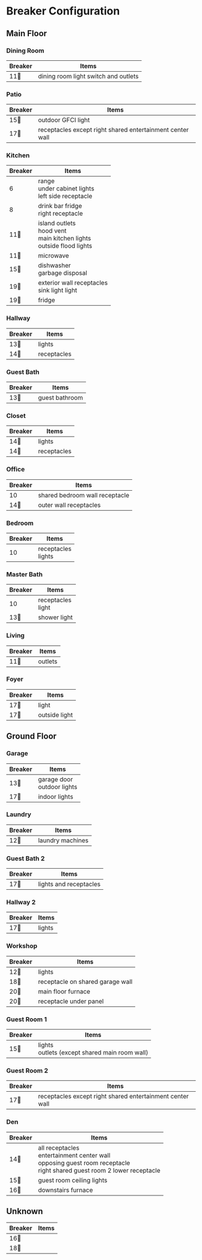 # Breaker Configuration

## Main Floor

### Dining Room

| Breaker                | Items                                |
| ---------------------- | ------------------------------------ |
| 11:small_red_triangle: | dining room light switch and outlets |

### Patio

| Breaker                     | Items                                                     |
| --------------------------- | --------------------------------------------------------- |
| 15:small_red_triangle_down: | outdoor GFCI light                                        |
| 17:small_red_triangle:      | receptacles except right shared entertainment center wall |

### Kitchen

| Breaker                     | Items                                                                      |
| --------------------------- | -------------------------------------------------------------------------- |
| 6                           | range<br>under cabinet lights<br>left side receptacle                      |
| 8                           | drink bar fridge<br>right receptacle                                       |
| 11:small_red_triangle:      | island outlets<br>hood vent<br>main kitchen lights<br>outside flood lights |
| 11:small_red_triangle_down: | microwave                                                                  |
| 15:small_red_triangle:      | dishwasher<br>garbage disposal                                             |
| 19:small_red_triangle:      | exterior wall receptacles<br>sink light light                              |
| 19:small_red_triangle_down: | fridge                                                                     |

### Hallway

| Breaker                     | Items       |
| --------------------------- | ----------- |
| 13:small_red_triangle_down: | lights      |
| 14:small_red_triangle:      | receptacles |

### Guest Bath

| Breaker                     | Items          |
| --------------------------- | -------------- |
| 13:small_red_triangle_down: | guest bathroom |

### Closet

| Breaker                | Items       |
| ---------------------- | ----------- |
| 14:small_red_triangle: | lights      |
| 14:small_red_triangle: | receptacles |

### Office

| Breaker                | Items                          |
| ---------------------- | ------------------------------ |
| 10                     | shared bedroom wall receptacle |
| 14:small_red_triangle: | outer wall receptacles         |

### Bedroom

| Breaker | Items                 |
| ------- | --------------------- |
| 10      | receptacles<br>lights |

### Master Bath

| Breaker                | Items                |
| ---------------------- | -------------------- |
| 10                     | receptacles<br>light |
| 13:small_red_triangle: | shower light         |

### Living

| Breaker                | Items   |
| ---------------------- | ------- |
| 11:small_red_triangle: | outlets |

### Foyer

| Breaker                     | Items         |
| --------------------------- | ------------- |
| 17:small_red_triangle_down: | light         |
| 17:small_red_triangle_down: | outside light |

## Ground Floor

### Garage

| Breaker                     | Items                         |
| --------------------------- | ----------------------------- |
| 13:small_red_triangle:      | garage door<br>outdoor lights |
| 17:small_red_triangle_down: | indoor lights                 |

### Laundry

| Breaker                | Items            |
| ---------------------- | ---------------- |
| 12:small_red_triangle: | laundry machines |

### Guest Bath 2

| Breaker                     | Items                  |
| --------------------------- | ---------------------- |
| 17:small_red_triangle_down: | lights and receptacles |

### Hallway 2

| Breaker                     | Items  |
| --------------------------- | ------ |
| 17:small_red_triangle_down: | lights |

### Workshop

| Breaker                     | Items                            |
| --------------------------- | -------------------------------- |
| 12:small_red_triangle_down: | lights                           |
| 18:small_red_triangle_down: | receptacle on shared garage wall |
| 20:small_red_triangle:      | main floor furnace               |
| 20:small_red_triangle_down: | receptacle under panel           |

### Guest Room 1

| Breaker                     | Items                                            |
| --------------------------- | ------------------------------------------------ |
| 15:small_red_triangle_down: | lights<br>outlets (except shared main room wall) |

### Guest Room 2

| Breaker                | Items                                                     |
| ---------------------- | --------------------------------------------------------- |
| 17:small_red_triangle: | receptacles except right shared entertainment center wall |

### Den

| Breaker                     | Items                                                                                                                        |
| --------------------------- | ---------------------------------------------------------------------------------------------------------------------------- |
| 14:small_red_triangle_down: | all receptacles<br>entertainment center wall<br>opposing guest room receptacle<br>right shared guest room 2 lower receptacle |
| 15:small_red_triangle_down: | guest room ceiling lights                                                                                                    |
| 16:small_red_triangle_down: | downstairs furnace                                                                                                           |

## Unknown

| Breaker                | Items |
| ---------------------- | ----- |
| 16:small_red_triangle: |       |
| 18:small_red_triangle: |       |
